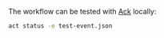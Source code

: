 

The workflow can be tested with [Ack](https://github.com/nektos/act) locally:

```bash
act status -e test-event.json
```

